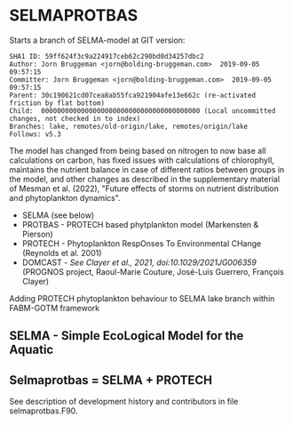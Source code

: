 # SELMAPROTBAS 
Starts a branch of SELMA-model at GIT version:

	SHA1 ID: 59ff624f3c9a224917ceb62c290bd0d34257dbc2
	Author: Jorn Bruggeman <jorn@bolding-bruggeman.com>  2019-09-05 09:57:15
	Committer: Jorn Bruggeman <jorn@bolding-bruggeman.com>  2019-09-05 09:57:15
	Parent: 30c190621cd07cea8ab55fca921904afe13e662c (re-activated friction by flat bottom)
	Child:  0000000000000000000000000000000000000000 (Local uncommitted changes, not checked in to index)
	Branches: lake, remotes/old-origin/lake, remotes/origin/lake
	Follows: v5.3
The model has changed from being based on nitrogen to now base all calculations on carbon, has fixed issues
with calculations of chlorophyll, maintains the nutrient balance in case of different ratios between groups
in the model, and other changes as described in the supplementary material of Mesman et al. (2022), 
"Future  effects of storms on nutrient distribution and phytoplankton dynamics".

* SELMA (see below)
* PROTBAS - PROTECH based phytplankton model (Markensten & Pierson)
* PROTECH - Phytoplankton RespOnses To Environmental CHange  (Reynolds et al. 2001)
* DOMCAST - *See Clayer et al., 2021, doi:10.1029/2021JG006359* (PROGNOS project, Raoul-Marie Couture, José-Luis Guerrero, François Clayer)

Adding PROTECH phytoplankton behaviour to SELMA lake branch within FABM-GOTM framework

## SELMA - Simple EcoLogical Model for the Aquatic 
## Selmaprotbas = SELMA + PROTECH

See description of development history and contributors in file selmaprotbas.F90. 
